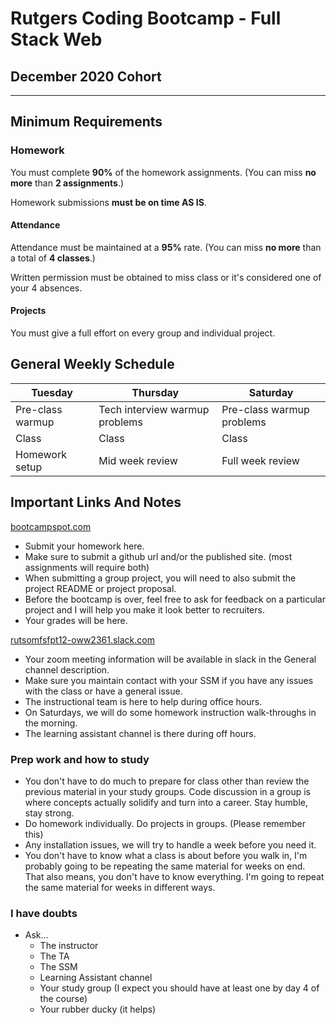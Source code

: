 # Rutgers Coding Bootcamp - Full Stack Web

## December 2020 Cohort

-----------------------------------------

## Minimum Requirements

### Homework

You must complete **90%** of the homework assignments. (You can miss **no more** than **2 assignments**.)

Homework submissions **must be on time AS IS**.

#### Attendance

Attendance must be maintained at a **95%** rate. (You can miss **no more** than a total of **4 classes**.)

Written permission must be obtained to miss class or it's considered one of your 4 absences.

#### Projects

You must give a full effort on every group and individual project.

## General Weekly Schedule

| Tuesday | Thursday | Saturday
| - | - | -
| Pre-class warmup | Tech interview warmup problems | Pre-class warmup problems
| Class | Class | Class
| Homework setup | Mid week review | Full week review

## Important Links And Notes

[bootcampspot.com](https://bootcampspot.com)

* Submit your homework here.
* Make sure to submit a github url and/or the published site. (most assignments will require both)
* When submitting a group project, you will need to also submit the project README or project proposal.
* Before the bootcamp is over, feel free to ask for feedback on a particular project and I will help you make it look better to recruiters.
* Your grades will be here.

[rutsomfsfpt12-oww2361.slack.com](https://rutsomfsfpt12-oww2361.slack.com)

* Your zoom meeting information will be available in slack in the General channel description.
* Make sure you maintain contact with your SSM if you have any issues with the class or have a general issue.
* The instructional team is here to help during office hours.
* On Saturdays, we will do some homework instruction walk-throughs in the morning.
* The learning assistant channel is there during off hours.

### Prep work and how to study

* You don't have to do much to prepare for class other than review the previous material in your study groups. Code discussion in a group is where concepts actually solidify and turn into a career. Stay humble, stay strong.
* Do homework individually. Do projects in groups. (Please remember this)
* Any installation issues, we will try to handle a week before you need it.
* You don't have to know what a class is about before you walk in, I'm probably going to be repeating the same material for weeks on end. That also means, you don't have to know everything. I'm going to repeat the same material for weeks in different ways.

### I have doubts

* Ask...
  * The instructor
  * The TA
  * The SSM
  * Learning Assistant channel
  * Your study group (I expect you should have at least one by day 4 of the course)
  * Your rubber ducky (it helps)
  